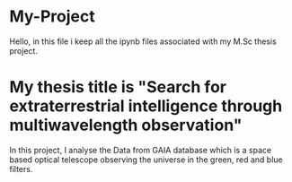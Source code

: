 # My-Project
Hello, in this file i keep all the ipynb files associated with my M.Sc thesis project.

# My thesis title is "Search for extraterrestrial intelligence through multiwavelength observation"
In this project, I analyse the Data from GAIA database which is a space based optical telescope observing the universe in the green, red and blue filters.
